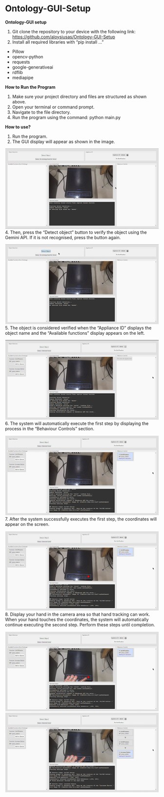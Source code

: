 # Ontology-GUI-Setup

**Ontology-GUI setup**
1. Git clone the repository to your device with the following link: https://github.com/aloysiusas/Ontology-GUI-Setup 
2. Install all required libraries with “pip install ...”
- Pillow
- opencv-python
- requests
- google-generativeai
- rdflib
- mediapipe

**How to Run the Program**
1. Make sure your project directory and files are structured as shown above.
2. Open your terminal or command prompt.
3. Navigate to the file directory.
4. Run the program using the command: python main.py

**How to use?**
1. Run the program. 
2. The GUI display will appear as shown in the image. 

![GUI_display](how_to_use/GUI_Display.png)
4. Then, press the “Detect object” button to verify the object using the Gemini API. If it is not recognised, press the button again.
  
![Detect_object](how_to_use/Detect_object.png)
5. The object is considered verified when the “Appliance ID” displays the object name and the “Available functions” display appears on the left.

![Verified_object](how_to_use/Verified_object.png)
6. The system will automatically execute the first step by displaying the process in the “Behaviour Controls” section.

![System_running](how_to_use/System_running.png)
7. After the system successfully executes the first step, the coordinates will appear on the screen. 

![Coordinate](how_to_use/Coordinate.png)
8. Display your hand in the camera area so that hand tracking can work. When your hand touches the coordinates, the system will automatically continue executing the second step. Perform these steps until completion.

![Hand_tracking](how_to_use/Hand_tracking.png)
![Hand_tracking_done](how_to_use/Hand_tracking_done.png)
